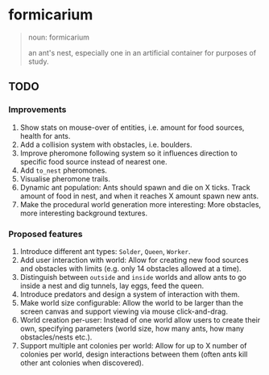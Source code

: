 # formicarium


> noun: formicarium
>
> an ant's nest, especially one in an artificial container for purposes of study.

## TODO

### Improvements
1. Show stats on mouse-over of entities, i.e. amount for food sources, health for ants.
1. Add a collision system with obstacles, i.e. boulders.
1. Improve pheromone following system so it influences direction to specific food source instead of nearest one.
1. Add `to_nest` pheromones.
1. Visualise pheromone trails.
1. Dynamic ant population: Ants should spawn and die on X ticks. Track amount of food in nest, and when it reaches X amount spawn new ants.
1. Make the procedural world generation more interesting: More obstacles, more interesting background textures.

### Proposed features
1. Introduce different ant types: `Solder`, `Queen`, `Worker`.
1. Add user interaction with world: Allow for creating new food sources and obstacles with limits (e.g. only 14 obstacles allowed at a time).
1. Distinguish between `outside` and `inside` worlds and allow ants to go inside a nest and dig tunnels, lay eggs, feed the queen.
1. Introduce predators and design a system of interaction with them.
1. Make world size configurable: Allow the world to be larger than the screen canvas and support viewing via mouse click-and-drag.
1. World creation per-user: Instead of one world allow users to create their own, specifying parameters (world size, how many ants, how many obstacles/nests etc.).
1. Support multiple ant colonies per world: Allow for up to X number of colonies per world, design interactions between them (often ants kill other ant colonies when discovered).
